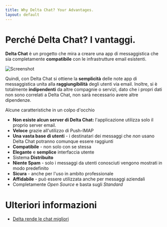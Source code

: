 ```yaml
---
title: Why Delta Chat? Your Advantages.
layout: default
---
```


# Perché Delta Chat? I vantaggi.

**Delta Chat** è un progetto che mira a creare una app di messaggistica che sia completamente **compatibile** con le infrastrutture email esistenti.

![Screenshot](../assets/features/start-img4.png)

Quindi, con Delta Chat si ottiene la **semplicità** delle note app di messaggistica unita alla
**raggiungibilità** degli utenti via email. Inoltre, si è totalmente **indipendenti** da altre compagnie o servizi, dato che i propri dati non sono correlati a Delta Chat, non sarà necessario avere altre dipendenze.

Alcune caratteristiche in un colpo d'occhio

- **Non esiste alcun server di Delta Chat:** l'applicazione utilizza solo il proprio server email.
- **Veloce** grazie all'utilizzo di Push-IMAP
- **Una vasta base di utenti** - i destinatari dei messaggi che _non_ usano Delta Chat potranno comunque essere raggiunti
- **Compatibile** - non solo con se stessa
- **Elegante** e **semplice** interfaccia utente
- Sistema **Distribuito**
- **Niente Spam** - solo i messaggi da utenti conosciuti vengono mostrati in modo predefinito
- **Sicura** - anche per l'uso in ambito professionale
- **Affidabile** - può essere utilizzata anche per messaggi aziendali
- Completamente _Open Source_ e basta sugli _Standard_

# Ulteriori informazioni

- [Delta rende le chat migliori](delta-makes-chatting-better)
